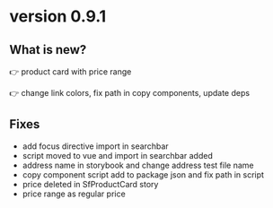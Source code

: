# version 0.9.1

## What is new?

:point_right: product card with price range

:point_right: change link colors, fix path in copy components, update deps

## Fixes

- add focus directive import in searchbar
- script moved to vue and import in searchbar added
- address name in storybook and change address test file name
- copy component script add to package json and fix path in script
- price deleted in SfProductCard story 
- price range as regular price 

